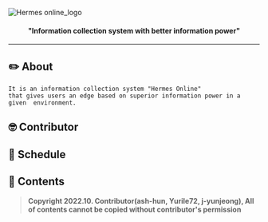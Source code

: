 ![Hermes online_logo](https://user-images.githubusercontent.com/32566767/187487571-e49e40ec-f16c-433c-a749-7d2a7f00f508.png)

<h4 align="center"><b>"Information collection system with better information power"</b></h4>

--- 

## ✏️ About
    It is an information collection system "Hermes Online"   
    that gives users an edge based on superior information power in a given  environment.

## 🤓 Contributor

## 📅 Schedule

## 📑 Contents



> **Copyright 2022.10. Contributor(ash-hun, Yurile72, j-yunjeong), All of contents cannot be copied without contributor's permission**

